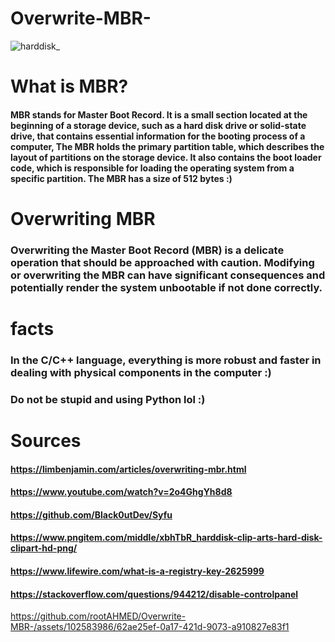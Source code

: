 # Overwrite-MBR-



![harddisk_](https://github.com/rootAHMED/Overwrite-MBR-/assets/102583986/d7631ed9-df72-4c12-b863-8fa153b837d2)


# What is MBR? 
#### MBR stands for Master Boot Record. It is a small section located at the beginning of a storage device, such as a hard disk drive or solid-state drive, that contains essential information for the booting process of a computer, The MBR holds the primary partition table, which describes the layout of partitions on the storage device. It also contains the boot loader code, which is responsible for loading the operating system from a specific partition.  The MBR has a size of 512 bytes :)

# Overwriting MBR 
### Overwriting the Master Boot Record (MBR) is a delicate operation that should be approached with caution. Modifying or overwriting the MBR can have significant consequences and potentially render the system unbootable if not done correctly. 

# facts
### In the C/C++ language, everything is more robust and faster in dealing with physical components in the computer :)
### Do not be stupid and using Python lol :)

# Sources

#### https://limbenjamin.com/articles/overwriting-mbr.html
#### https://www.youtube.com/watch?v=2o4GhgYh8d8
#### https://github.com/Black0utDev/Syfu
#### https://www.pngitem.com/middle/xbhTbR_harddisk-clip-arts-hard-disk-clipart-hd-png/
#### https://www.lifewire.com/what-is-a-registry-key-2625999 
#### https://stackoverflow.com/questions/944212/disable-controlpanel



https://github.com/rootAHMED/Overwrite-MBR-/assets/102583986/62ae25ef-0a17-421d-9073-a910827e83f1

